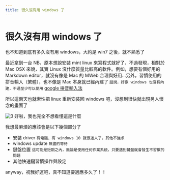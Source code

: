 ```yaml
---
title: 很久沒有用 windows 了
---
```


# 很久沒有用 windows 了

也不知道到底有多久沒有用 windows，大約是 win7 之後，就不熟悉了

最近拿到一台 NB，原本想說安裝 mint linux 來寫程式就好了，不過發現，相對於 Mac OSX 來說，其實 Linux 沒什麼質量比較高的軟件。例如，想要有個好用的 Markdown editor，就沒有像是 Mac 的 MWeb 合理與好用...另外，習慣使用的拼音輸入（繁體），也不像是 Mac 本身就已經內建了 `話說，好像 windows 也沒有內建，不過至少可以使用` [google 拼音輸入法]

所以這兩天也就索性把 linux 重新安裝回 windows 吧，沒想到很快就出現另人懷念的畫面了

![3](http://i.imgur.com/ItjSCTM.jpg)
好啦，我也完全不想看懂這是什麼

我想最麻煩的應該會是以下幾個部分了

* 安裝 driver `有電腦、有 windows 10 就很迷人了，其他不強求`
* windows update `無盡的等待`
* 鍵盤位置 `這可能是短期之內，無論是使用任何作業系統，只要遇到鍵盤就會發生不習慣的問題`
* 其他快速鍵習慣操作與設定 

anyway，祝我好運吧，真不知道要適應多久了！！

[google 拼音輸入法]: https://www.google.com/intl/zh-CN/ime/pinyin/features.html


